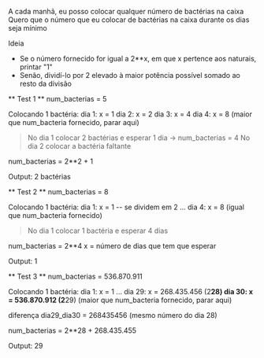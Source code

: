 A cada manhã, eu posso colocar qualquer número de bactérias na caixa
Quero que o número que eu colocar de bactérias na caixa durante os dias seja mínimo

Ideia
- Se o número fornecido for igual a 2**x, em que x pertence aos naturais, printar "1"
- Senão, dividí-lo por 2 elevado à maior potência possível somado ao resto da divisão

** Test 1 **
num_bacterias = 5

Colocando 1 bactéria:
dia 1: x = 1
dia 2: x = 2
dia 3: x = 4 
dia 4: x = 8 (maior que num_bacteria fornecido, parar aqui)

> No dia 1 colocar 2 bactérias e esperar 1 dia  -> num_bacterias = 4
> No dia 2 colocar a bactéria faltante

num_bacterias = 2**2 + 1

Output: 2 bactérias


** Test 2 **
num_bacterias = 8

Colocando 1 bactéria:
dia 1: x = 1 -- se dividem em 2
...
dia 4: x = 8 (igual que num_bacteria fornecido)

> No dia 1 colocar 1 bactéria e esperar 4 dias

num_bacterias = 2**4
x = número de dias que tem que esperar

Output: 1


** Test 3 **
num_bacterias = 536.870.911

Colocando 1 bactéria:
dia 1: x = 1
...
dia 29: x = 268.435.456 (2**28)
dia 30: x = 536.870.912 (2**29) (maior que num_bacteria fornecido, parar aqui)

diferença dia29_dia30 = 268435456 (mesmo número do dia 28)

num_bacterias = 2**28 + 268.435.455

Output: 29 
